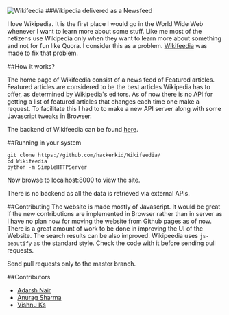 ![Wikifeedia](https://github.com/hackerkid/Wikifeedia/blob/master/static/wikifeedia.png) 
##Wikipedia delivered as a Newsfeed

I love Wikipedia. It is the first place I would go in the World Wide Web  whenever I want to learn more about some stuff. Like me most of the netizens use Wikipedia only when they want to learn more about something and not for fun like Quora. I consider this as a problem.  [Wikifeedia](http://vishnuks.com/Wikifeedia) was made to fix that problem.  

##How it works?

The home page of Wikifeedia consist of a news feed of Featured articles. Featured articles are considered to be the best articles Wikipedia has to offer, as determined by Wikipedia's editors. As of now there is no API for getting a list of featured articles that changes each time one make a request. To facilitate this I had to to make a new API server along with some Javascript tweaks in Browser.  

The backend of Wikifeedia can be found [here](https://github.com/hackerkid/Wikifeedia-Backend).

##Running in your system
```
git clone https://github.com/hackerkid/Wikifeedia/
cd Wikifeedia
python -m SimpleHTTPServer
```
Now browse to localhost:8000 to view the site. 

There is no backend as all the data is retrieved via external APIs. 

##Contributing
The website is made mostly of Javascript. It would be great if the new contributions are implemented in Browser rather than in server as I have no plan now for moving the website from Github pages as of now. There is a great amount of work to be done in improving the UI of the Website. The search results can be also improved. Wikipeedia uses `js-beautify` as the standard style. Check the code with it before sending pull requests. 

Send pull requests only to the master branch. 

##Contributors
* [Adarsh Nair](https://github.com/adarshnair01)
* [Anurag Sharma](https://github.com/anurageldorado)
* [Vishnu Ks](https://github.com/hackerkid)

